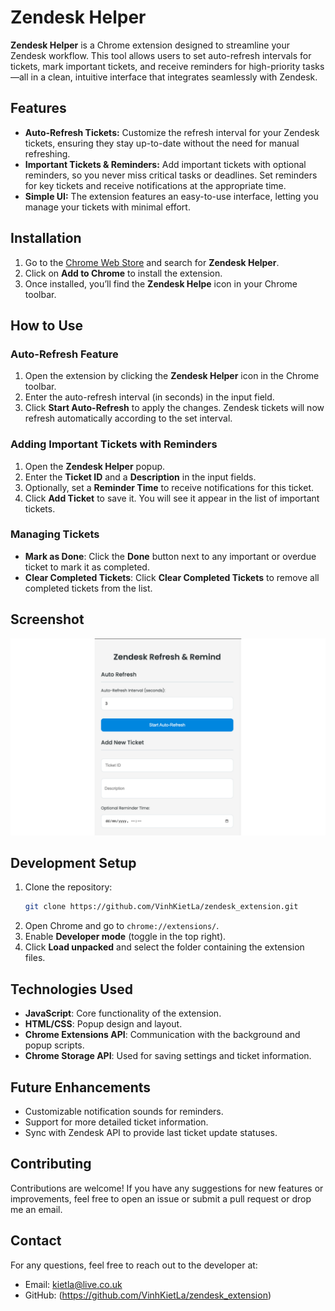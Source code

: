 # **Zendesk Helper**

**Zendesk Helper** is a Chrome extension designed to streamline your Zendesk workflow. This tool allows users to set auto-refresh intervals for tickets, mark important tickets, and receive reminders for high-priority tasks—all in a clean, intuitive interface that integrates seamlessly with Zendesk.

## **Features**

- **Auto-Refresh Tickets:** Customize the refresh interval for your Zendesk tickets, ensuring they stay up-to-date without the need for manual refreshing.
- **Important Tickets & Reminders:** Add important tickets with optional reminders, so you never miss critical tasks or deadlines. Set reminders for key tickets and receive notifications at the appropriate time.
- **Simple UI:** The extension features an easy-to-use interface, letting you manage your tickets with minimal effort.

## **Installation**

1. Go to the [Chrome Web Store](https://chrome.google.com/webstore/category/extensions) and search for **Zendesk Helper**.
2. Click on **Add to Chrome** to install the extension.
3. Once installed, you’ll find the **Zendesk Helpe** icon in your Chrome toolbar.

## **How to Use**

### Auto-Refresh Feature

1. Open the extension by clicking the **Zendesk Helper** icon in the Chrome toolbar.
2. Enter the auto-refresh interval (in seconds) in the input field.
3. Click **Start Auto-Refresh** to apply the changes. Zendesk tickets will now refresh automatically according to the set interval.

### Adding Important Tickets with Reminders

1. Open the **Zendesk Helper** popup.
2. Enter the **Ticket ID** and a **Description** in the input fields.
3. Optionally, set a **Reminder Time** to receive notifications for this ticket.
4. Click **Add Ticket** to save it. You will see it appear in the list of important tickets.

### Managing Tickets

- **Mark as Done**: Click the **Done** button next to any important or overdue ticket to mark it as completed.
- **Clear Completed Tickets**: Click **Clear Completed Tickets** to remove all completed tickets from the list.

## **Screenshot**

![Zendesk Helper Screenshot](./export_screenshot.png)

## **Development Setup**

1. Clone the repository:
   ```bash
   git clone https://github.com/VinhKietLa/zendesk_extension.git
   ```
2. Open Chrome and go to `chrome://extensions/`.
3. Enable **Developer mode** (toggle in the top right).
4. Click **Load unpacked** and select the folder containing the extension files.

## **Technologies Used**

- **JavaScript**: Core functionality of the extension.
- **HTML/CSS**: Popup design and layout.
- **Chrome Extensions API**: Communication with the background and popup scripts.
- **Chrome Storage API**: Used for saving settings and ticket information.

## **Future Enhancements**

- Customizable notification sounds for reminders.
- Support for more detailed ticket information.
- Sync with Zendesk API to provide last ticket update statuses.

## **Contributing**

Contributions are welcome! If you have any suggestions for new features or improvements, feel free to open an issue or submit a pull request or drop me an email.

## **Contact**

For any questions, feel free to reach out to the developer at:

- Email: kietla@live.co.uk
- GitHub: (https://github.com/VinhKietLa/zendesk_extension)

